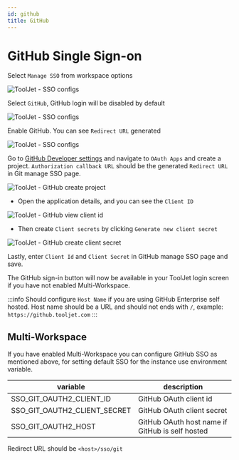 ```yaml
---
id: github
title: GitHub
---
```


# GitHub Single Sign-on

Select `Manage SSO` from workspace options

<div style={{textAlign: 'center'}}>

![ToolJet - SSO configs](/img/password-login/organization-menu.png)

</div>

Select `GitHub`, GitHub login will be disabled by default

<div style={{textAlign: 'center'}}>

![ToolJet - SSO configs](/img/sso/git/manage-sso-1.png)

</div>

Enable GitHub. You can see `Redirect URL` generated

<div style={{textAlign: 'center'}}>

![ToolJet - SSO configs](/img/sso/git/manage-sso-2.png)

</div>

Go to [GitHub Developer settings](https://github.com/settings/developers) and navigate to `OAuth Apps` and create a project. `Authorization callback URL` should be the generated `Redirect URL` in Git manage SSO page.

<div style={{textAlign: 'center'}}>

![ToolJet - GitHub create project](/img/sso/git/create-project.png)

</div>

- Open the application details, and you can see the `Client ID`

<div style={{textAlign: 'center'}}>

![ToolJet - GitHub view client id](/img/sso/git/client-id.png)

</div>

- Then create `Client secrets` by clicking `Generate new client secret`

<div style={{textAlign: 'center'}}>

![ToolJet - GitHub create client secret](/img/sso/git/client-secret.png)

</div>

Lastly, enter `Client Id` and `Client Secret` in GitHub manage SSO page and save.

The GitHub sign-in button will now be available in your ToolJet login screen if you have not enabled Multi-Workspace.

:::info
Should configure `Host Name` if you are using GitHub Enterprise self hosted. Host name should be a URL and should not ends with `/`, example: `https://github.tooljet.com`
:::

## Multi-Workspace
If you have enabled Multi-Workspace you can configure GitHub SSO as mentioned above, for setting default SSO for the instance use environment variable.

| variable                              | description                                                   |
| ------------------------------------- | -----------------------------------------------------------   |
| SSO_GIT_OAUTH2_CLIENT_ID              | GitHub OAuth client id |
| SSO_GIT_OAUTH2_CLIENT_SECRET          | GitHub OAuth client secret |
| SSO_GIT_OAUTH2_HOST                   | GitHub OAuth host name if GitHub is self hosted |

Redirect URL should be `<host>/sso/git`